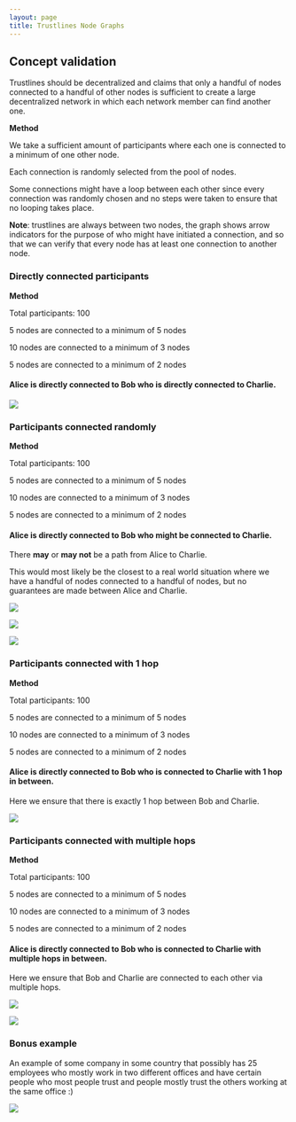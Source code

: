 ```yaml
---
layout: page
title: Trustlines Node Graphs
---
```


## Concept validation

Trustlines should be decentralized and claims that only a handful of nodes connected to a handful of other nodes is sufficient to create a large decentralized network in which each network member can find another one.

**Method**

We take a sufficient amount of participants where each one is connected to a minimum of one other node.

Each connection is randomly selected from the pool of nodes.

Some connections might have a loop between each other since every connection was randomly chosen and no steps were taken to ensure that no looping takes place.

__Note__: trustlines are always between two nodes, the graph shows arrow indicators for the purpose of who might have initiated a connection, and so that we can verify that every node has at least one connection to another node.

### Directly connected participants

**Method**

Total participants: 100

5 nodes are connected to a minimum of 5 nodes

10 nodes are connected to a minimum of 3 nodes

5 nodes are connected to a minimum of 2 nodes

#### **Alice** is directly connected to **Bob** who is directly connected to **Charlie**.

<a href="../assets/images/node_graphs/tl_node_validation02_abc_connected01.png"><img src="../assets/images/node_graphs/tl_node_validation02_abc_connected01.png" style="max-width:50rem;"/></a>

### Participants connected randomly

**Method**

Total participants: 100

5 nodes are connected to a minimum of 5 nodes

10 nodes are connected to a minimum of 3 nodes

5 nodes are connected to a minimum of 2 nodes

#### **Alice** is directly connected to **Bob** who might be connected to **Charlie**.
There **may** or **may not** be a path from Alice to Charlie.

This would most likely be the closest to a real world situation where we have a handful of nodes connected to a handful of nodes, but no guarantees are made between Alice and Charlie.


<a href="../assets/images/node_graphs/tl_node_validation02_abc01.png"><img src="../assets/images/node_graphs/tl_node_validation02_abc01.png" style="max-width:50rem;"/></a>

<a href="../assets/images/node_graphs/tl_node_validation02_abc02.png"><img src="../assets/images/node_graphs/tl_node_validation02_abc02.png" style="max-width:50rem;"/></a>

<a href="../assets/images/node_graphs/tl_node_validation02_abc03.png"><img src="../assets/images/node_graphs/tl_node_validation02_abc03.png" style="max-width:50rem;"/></a>

### Participants connected with 1 hop

**Method**

Total participants: 100

5 nodes are connected to a minimum of 5 nodes

10 nodes are connected to a minimum of 3 nodes

5 nodes are connected to a minimum of 2 nodes

#### **Alice** is directly connected to **Bob** who is connected to **Charlie** with 1 hop in between.

Here we ensure that there is exactly 1 hop between Bob and Charlie.


<a href="../assets/images/node_graphs/tl_node_validation02_abc_1hop01.png"><img src="../assets/images/node_graphs/tl_node_validation02_abc_1hop01.png" style="max-width:50rem;"/></a>

### Participants connected with multiple hops

**Method**

Total participants: 100

5 nodes are connected to a minimum of 5 nodes

10 nodes are connected to a minimum of 3 nodes

5 nodes are connected to a minimum of 2 nodes

#### **Alice** is directly connected to **Bob** who is connected to **Charlie** with multiple hops in between.

Here we ensure that Bob and Charlie are connected to each other via multiple hops.


<a href="../assets/images/node_graphs/tl_node_validation02_abc_multihop01.png"><img src="../assets/images/node_graphs/tl_node_validation02_abc_multihop01.png" style="max-width:50rem;"/></a>

<a href="../assets/images/node_graphs/tl_node_validation02_abc_multihop02.png"><img src="../assets/images/node_graphs/tl_node_validation02_abc_multihop02.png" style="max-width:50rem;"/></a>

### Bonus example

An example of some company in some country that possibly has 25 employees who mostly work in two different offices and have certain people who most people trust and people mostly trust the others working at the same office :)

<a href="../assets/images/node_graphs/tl_validation_group01.jpg"><img src="../assets/images/node_graphs/tl_validation_group01.jpg" style="max-width:50rem;"/></a>
